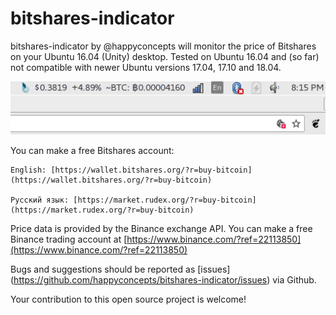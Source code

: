 # bitshares-indicator
bitshares-indicator by @happyconcepts will monitor the price of Bitshares on your Ubuntu 16.04 (Unity) desktop. Tested on Ubuntu 16.04 and (so far) not compatible with newer Ubuntu versions 17.04, 17.10 and 18.04.

![screenshot-of-bitshares-indicator](screenshots/0.64.png "Version 0.64")

 
You can make a free Bitshares account:

    English: [https://wallet.bitshares.org/?r=buy-bitcoin](https://wallet.bitshares.org/?r=buy-bitcoin)

    Русский язык: [https://market.rudex.org/?r=buy-bitcoin](https://market.rudex.org/?r=buy-bitcoin)

Price data is provided by the Binance exchange API. You can make a free Binance trading account at [https://www.binance.com/?ref=22113850](https://www.binance.com/?ref=22113850)

Bugs and suggestions should be reported as [issues] (https://github.com/happyconcepts/bitshares-indicator/issues) via Github. 

Your contribution to this open source project is welcome!


